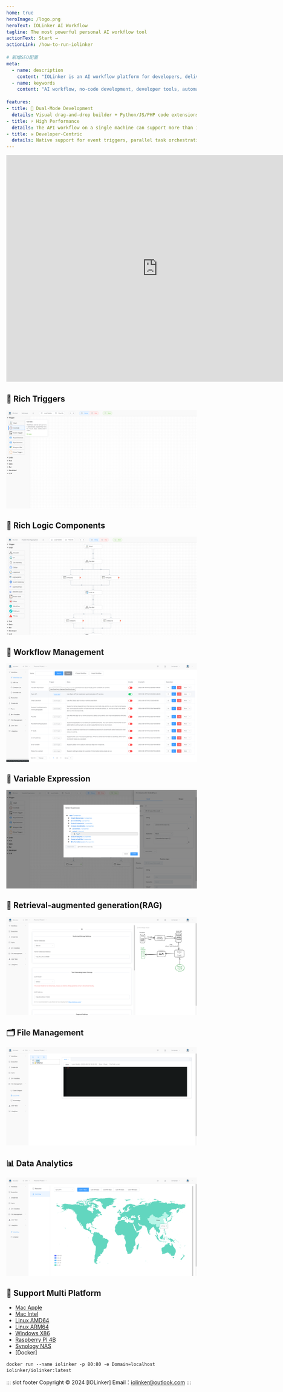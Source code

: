 ```yaml
---
home: true
heroImage: /logo.png
heroText: IOLinker AI Workflow
tagline: The most powerful personal AI workflow tool
actionText: Start →
actionLink: /how-to-run-iolinker

# 新增SEO配置
meta:
  - name: description
    content: "IOLinker is an AI workflow platform for developers, delivering 1500+ QPS performance with dual-mode automation (visual orchestration + code extensions) and multi-language support including Python/JS/Shell."
  - name: keywords
    content: "AI workflow, no-code development, developer tools, automation scripts, workflow engine, Telegram bot development, AI agent platform"

features:
- title: 🤖 Dual-Mode Development
  details: Visual drag-and-drop builder + Python/JS/PHP code extensions for full-spectrum automation - from business teams to engineers.
- title: ⚡ High Performance
  details: The API workflow on a single machine can support more than 1,500 QPS
- title: ⚒️ Developer-Centric
  details: Native support for event triggers, parallel task orchestration, local file processing, and Python/JS SDK extensions.
---
```

<iframe 
    width="800" 
    height="600" 
    src="https://www.youtube.com/embed/yeeWO2zKVgA"  frameborder="0" 
    allow="accelerometer; autoplay; encrypted-media; gyroscope; picture-in-picture" 
    allowfullscreen>
</iframe>


## 🌟 Rich Triggers
![](/rich-trigger.png)

## 🌟 Rich Logic Components
![](/logic.png)

## 🌟 Workflow Management
![](/workflow-management.png)

## 🌟 Variable Expression
![](/variable-expression.png)

## 🌟 Retrieval-augmented generation(RAG)
![](/local-knowledge.png)

## 🗂️ File Management
![](/file-management.png)

## 📊 Data Analytics
![](/data-analysis-worldmap.png)

## 🌟 Support Multi Platform
- [Mac Apple](https://github.com/iolinker/iolinker.com/releases/download/v0.8.2/iolinker-standalone-darwin-arm64-v0.8.2.tar.gz)
- [Mac Intel](https://github.com/iolinker/iolinker.com/releases/download/v0.8.2/iolinker-standalone-darwin-amd64-v0.8.2.tar.gz)
- [Linux AMD64](https://github.com/iolinker/iolinker.com/releases/download/v0.8.2/iolinker-standalone-linux-amd64-v0.8.2.tar.gz)
- [Linux ARM64](https://github.com/iolinker/iolinker.com/releases/download/v0.8.2/iolinker-standalone-linux-amd64-v0.8.2.tar.gz)
- [Windows X86](https://github.com/iolinker/iolinker.com/releases/download/v0.8.2/iolinker-standalone-windows-amd64-v0.8.2.tar.gz)
- [Raspberry PI 4B](https://github.com/iolinker/iolinker.com/releases/download/v0.8.2/iolinker-standalone-linux-armv7-v0.8.2.tar.gz)
- [Synology NAS](https://github.com/iolinker/iolinker.com/releases/download/v0.8.2/iolinker-standalone-linux-armv7-v0.8.2.tar.gz)
- [Docker]
```
docker run --name iolinker -p 80:80 -e Domain=localhost iolinker/iolinker:latest

```

::: slot footer
Copyright © 2024 [IOLinker] Email：iolinker@outlook.com
:::